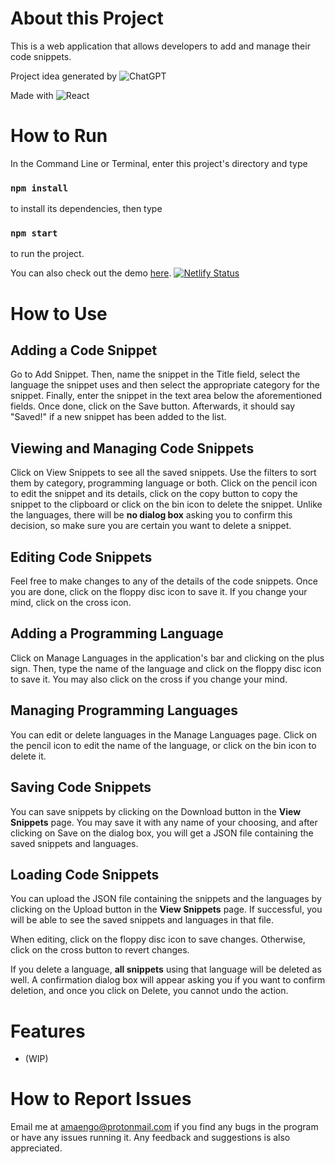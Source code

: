 # About this Project

This is a web application that allows developers to add and manage their code snippets. 

Project idea generated by ![ChatGPT](https://img.shields.io/badge/chatGPT-74aa9c?style=for-the-badge&logo=openai&logoColor=white)

Made with 
![React](https://img.shields.io/badge/react-%2320232a.svg?style=for-the-badge&logo=react&logoColor=%2361DAFB)

# How to Run

In the Command Line or Terminal, enter this project's directory and type 

### `npm install`

to install its dependencies, then type

### `npm start`

to run the project. 

You can also check out the demo [here](https://tda-code-snippets.netlify.app/).
[![Netlify Status](https://api.netlify.com/api/v1/badges/3505edf4-3e00-458b-abc1-6a10958168d0/deploy-status)](https://app.netlify.com/sites/tda-code-snippets/deploys)

# How to Use

## Adding a Code Snippet
Go to Add Snippet. Then, name the snippet in the Title field, select the language the snippet uses and then select the appropriate category for the snippet. Finally, enter the snippet in the text area below the aforementioned fields. Once done, click on the Save button. Afterwards, it should say "Saved!" if a new snippet has been added to the list. 

## Viewing and Managing Code Snippets 
Click on View Snippets to see all the saved snippets. Use the filters to sort them by category, programming language or both. Click on the pencil icon to edit the snippet and its details, click on the copy button to copy the snippet to the clipboard or click on the bin icon to delete the snippet. Unlike the languages, there will be __no dialog box__ asking you to confirm this decision, so make sure you are certain you want to delete a snippet. 

## Editing Code Snippets
Feel free to make changes to any of the details of the code snippets. Once you are done, click on the floppy disc icon to save it. If you change your mind, click on the cross icon. 

## Adding a Programming Language
Click on Manage Languages in the application's bar and clicking on the plus sign. Then, type the name of the language and click on the floppy disc icon to save it. You may also click on the cross if you change your mind. 

## Managing Programming Languages
You can edit or delete languages in the Manage Languages page. Click on the pencil icon to edit the name of the language, or click on the bin icon to delete it.

## Saving Code Snippets
You can save snippets by clicking on the Download button in the __View Snippets__ page. You may save it with any name of your choosing, and after clicking on Save on the dialog box, you will get a JSON file containing the saved snippets and languages. 

## Loading Code Snippets
You can upload the JSON file containing the snippets and the languages by clicking on the Upload button in the __View Snippets__ page. If successful, you will be able to see the saved snippets and languages in that file. 

When editing, click on the floppy disc icon to save changes. Otherwise, click on the cross button to revert changes. 

If you delete a language, __all snippets__ using that language will be deleted as well. A confirmation dialog box will appear asking you if you want to confirm deletion, and once you click on Delete, you cannot undo the action. 

# Features

* (WIP) 

# How to Report Issues

Email me at amaengo@protonmail.com if you find any bugs in the program or have any issues running it. Any feedback and suggestions is also appreciated. 

